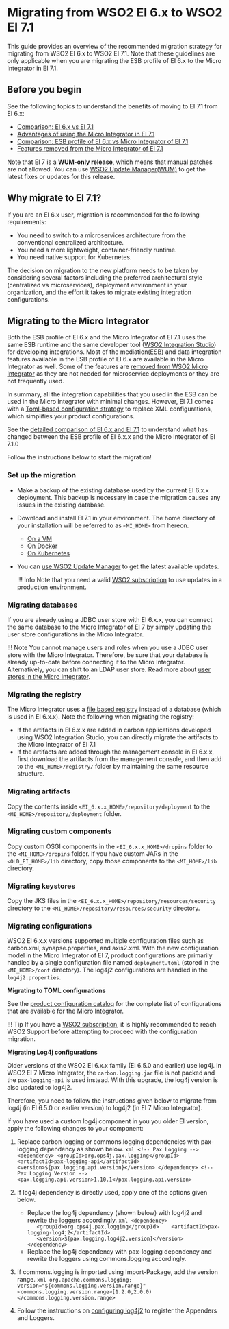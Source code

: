 # Migrating from WSO2 EI 6.x to WSO2 EI 7.1

This guide provides an overview of the recommended migration strategy for migrating from WSO2 EI 6.x to WSO2 EI 7.1. Note that these guidelines are only applicable when you are migrating the ESB profile of EI 6.x to the Micro Integrator in EI 7.1.

## Before you begin

See the following topics to understand the benefits of moving to EI 7.1 from EI 6.x:

-   [Comparison: EI 6.x vs EI 7.1](../../../references/comparisong-mi7-ei6xx/#comparison-wso2-ei-6xx-vs-wso2-ei-700)
-   [Advantages of using the Micro Integrator in EI 7.1](../../../references/comparisong-mi7-ei6xx/#advantages-of-using-the-micro-integrator-in-ei-70)
-   [Comparison: ESB profile of EI 6.x vs Micro Integrator of EI 7.1](../../../references/comparisong-mi7-ei6xx/#comparison-esb-profile-of-ei-6x-vs-micro-integrator-of-ei-70)
-   [Features removed from the Micro Integrator of EI 7.1](../../../references/comparisong-mi7-ei6xx/#features-removed-from-the-micro-integrator-of-ei-70)

Note that EI 7 is a **WUM-only release**, which means that manual patches are not allowed. You can use [WSO2 Update Manager(WUM)](https://docs.wso2.com/display/updates/WSO2+Updates) to get the latest fixes or updates for this release.

## Why migrate to EI 7.1?

If you are an EI 6.x user, migration is recommended for the following requirements:
 
-   You need to switch to a microservices architecture from the conventional centralized architecture.
-   You need a more lightweight, container-friendly runtime.
-   You need native support for Kubernetes.
   
The decision on migration to the new platform needs to be taken by considering several factors including the preferred architectural style (centralized vs microservices), deployment environment in your organization, and the effort it takes to migrate existing integration configurations.

## Migrating to the Micro Integrator 
 
Both the ESB profile of EI 6.x and the Micro Integrator of EI 7.1 uses the same ESB runtime and the same developer tool ([WSO2 Integration Studio](../../../develop/WSO2-Integration-Studio)) for developing integrations. Most of the mediation(ESB) and data integration features available in the ESB profile of EI 6.x are available in the Micro Integrator as well. Some of the features are [removed from WSO2 Micro Integrator](../../../references/comparisong-mi7-ei6xx/#features-removed-from-the-micro-integrator-of-ei-70) as they are not needed for microservice deployments or they are not frequently used.

In summary, all the integration capabilities that you used in the ESB can be used in the Micro Integrator with minimal changes. However, EI 7.1 comes with a [Toml-based configuration strategy](../../../references/config-catalog) to replace XML configurations, which simplifies your product configurations.
 
See the [detailed comparison of EI 6.x and EI 7.1](../../../references/comparisong-mi7-ei6xx) to understand what has changed between the ESB profile of EI 6.x.x and the Micro Integrator of EI 7.1.0

Follow the instructions below to start the migration!

### Set up the migration

-	Make a backup of the existing database used by the current EI 6.x.x deployment. This backup is necessary in case the migration causes any issues in the existing database.
-	Download and install EI 7.1 in your environment. The home directory of your installation will be referred to as `<MI_HOME>` from hereon.
	-	[On a VM](../../../setup/installation/install_in_vm)
	-	[On Docker](../../../setup/installation/run_in_docker)
	-	[On Kubernetes](../../../setup/installation/run_in_kubernetes)
-	You can [use WSO2 Update Manager](https://docs.wso2.com/display/updates/) to get the latest available updates.

	!!! Info
		Note that you need a valid [WSO2 subscription](https://wso2.com/subscription) to use updates in a production environment.

### Migrating databases
If you are already using a JDBC user store with EI 6.x.x, you can connect the same database to the Micro Integrator of EI 7 by simply updating the user store configurations in the Micro Integrator.

!!! Note
    You cannot manage users and roles when you use a JDBC user store with the Micro Integrator. Therefore, be sure that your database is already up-to-date before connecting it to the Micro Integrator. Alternatively, you can shift to an LDAP user store. Read more about [user stores in the Micro Integrator](../../../setup/user_stores/setting_up_ro_ldap).

### Migrating the registry

The Micro Integrator uses a [file based registry](../file_based_registry) instead of a database (which is used in EI 6.x.x). Note the following when migrating the registry:

-	If the artifacts in EI 6.x.x are added in carbon applications developed using WSO2 Integration Studio, you can directly migrate the artifacts to the Micro Integrator of EI 7.1
-	If the artifacts are added through the management console in EI 6.x.x, first download the artifacts from the management console, and then add to the `<MI_HOME>/registry/` folder by maintaining the same resource structure.

### Migrating artifacts
Copy the contents inside `<EI_6.x.x_HOME>/repository/deployment` to the `<MI_HOME>/repository/deployment` folder.

### Migrating custom components
Copy custom OSGI components in the `<EI_6.x.x_HOME>/dropins` folder to the `<MI_HOME>/dropins` folder. If you have custom JARs in the `<OLD_EI_HOME>/lib` directory, copy those components to the `<MI_HOME>/lib` directory.

### Migrating keystores
Copy the JKS files in the `<EI_6.x.x_HOME>/repository/resources/security` directory to the `<MI_HOME>/repository/resources/security` directory.

### Migrating configurations
WSO2 EI 6.x.x versions supported multiple configuration files such as carbon.xml, synapse.properties, and axis2.xml. With the new configuration model in the Micro Integrator of EI 7, product configurations are primarily handled by a single configuration file named `deployment.toml` (stored in the `<MI_HOME>/conf` directory). The log4j2 configurations are handled in the `log4j2.properties`.

**Migrating to TOML configurations**

See the [product configuration catalog](../../../references/config-catalog) for the complete list of configurations that are available for the Micro Integrator.

!!! Tip
     If you have a [WSO2 subscription](https://wso2.com/subscription), it is highly recommended to reach WSO2 Support before attempting to proceed with the configuration migration.

**Migrating Log4j configurations**

Older versions of the WSO2 EI 6.x.x family (EI 6.5.0 and earlier) use log4j. In  WSO2 EI 7 Micro Integrator, the `carbon.logging.jar` file is not packed and the `pax-logging-api` is used instead. With this upgrade, the log4j version is also updated to log4j2.

Therefore, you need to follow the instructions given below to migrate from log4j (in EI 6.5.0 or earlier version) to log4j2 (in EI 7 Micro Integrator).

If you have used a custom log4j component in you you older EI version, apply the following changes to your component:

1.	Replace carbon logging or commons.logging dependencies with pax-logging dependency as shown below.
		```xml
		<!-- Pax Logging -->
		<dependency>
		   <groupId>org.ops4j.pax.logging</groupId>
		   <artifactId>pax-logging-api</artifactId>
		   <version>${pax.logging.api.version}</version>
		</dependency>
		<!-- Pax Logging Version -->
		<pax.logging.api.version>1.10.1</pax.logging.api.version>
		```

2.	If log4j dependency is directly used, apply one of the options given below.

	-	Replace the log4j dependency (shown below) with log4j2 and rewrite the loggers accordingly.
			```xml
			<dependency>
			   <groupId>org.ops4j.pax.logging</groupId>
			   <artifactId>pax-logging-log4j2</artifactId>
			   <version>${pax.logging.log4j2.version}</version>
			</dependency>
			```
	-	Replace the log4j dependency with pax-logging dependency and rewrite the loggers using commons.logging accordingly.

3.	If commons.logging is imported using Import-Package, add the version range.
		```xml
		org.apache.commons.logging; 
		version="${commons.logging.version.range}" 
		<commons.logging.version.range>[1.2.0,2.0.0)</commons.logging.version.range>
		```

4.	Follow the instructions on [configuring log4j2](../../../administer-and-observe/logs/configuring_log4j_properties) to register the Appenders and Loggers.
